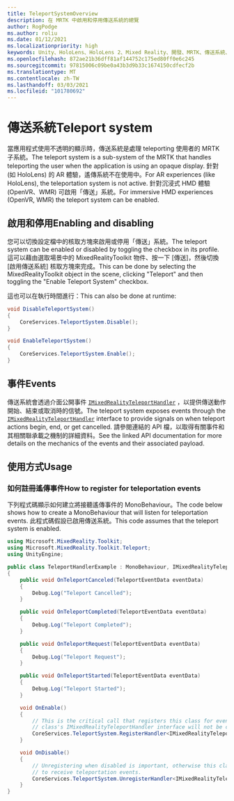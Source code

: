 ```yaml
---
title: TeleportSystemOverview
description: 在 MRTK 中啟用和停用傳送系統的總覽
author: RogPodge
ms.author: roliu
ms.date: 01/12/2021
ms.localizationpriority: high
keywords: Unity、HoloLens、HoloLens 2、Mixed Reality、開發、MRTK、傳送系統、
ms.openlocfilehash: 872ae21b36dff81af144752c175ed80ff0e6c245
ms.sourcegitcommit: 97815006c09be0a43b3d9b33c1674150cdfecf2b
ms.translationtype: MT
ms.contentlocale: zh-TW
ms.lasthandoff: 03/03/2021
ms.locfileid: "101780692"
---
```

# <a name="teleport-system"></a><span data-ttu-id="d1fd1-104">傳送系統</span><span class="sxs-lookup"><span data-stu-id="d1fd1-104">Teleport system</span></span>

<span data-ttu-id="d1fd1-105">當應用程式使用不透明的顯示時，傳送系統是處理 teleporting 使用者的 MRTK 子系統。</span><span class="sxs-lookup"><span data-stu-id="d1fd1-105">The teleport system is a sub-system of the MRTK that handles teleporting the user when the application is using an opaque display.</span></span> <span data-ttu-id="d1fd1-106">針對 (如 HoloLens) 的 AR 體驗，遙傳系統不在使用中。</span><span class="sxs-lookup"><span data-stu-id="d1fd1-106">For AR experiences (like HoloLens), the teleportation system is not active.</span></span> <span data-ttu-id="d1fd1-107">針對沉浸式 HMD 體驗 (OpenVR、WMR) 可啟用「傳送」系統。</span><span class="sxs-lookup"><span data-stu-id="d1fd1-107">For immersive HMD experiences (OpenVR, WMR) the teleport system can be enabled.</span></span>

## <a name="enabling-and-disabling"></a><span data-ttu-id="d1fd1-108">啟用和停用</span><span class="sxs-lookup"><span data-stu-id="d1fd1-108">Enabling and disabling</span></span>

<span data-ttu-id="d1fd1-109">您可以切換設定檔中的核取方塊來啟用或停用「傳送」系統。</span><span class="sxs-lookup"><span data-stu-id="d1fd1-109">The teleport system can be enabled or disabled by toggling the checkbox in its profile.</span></span>
<span data-ttu-id="d1fd1-110">這可以藉由選取場景中的 MixedRealityToolkit 物件、按一下 [傳送]，然後切換 [啟用傳送系統] 核取方塊來完成。</span><span class="sxs-lookup"><span data-stu-id="d1fd1-110">This can be done by selecting the MixedRealityToolkit object in the scene, clicking "Teleport" and then toggling the "Enable Teleport System" checkbox.</span></span>

<span data-ttu-id="d1fd1-111">這也可以在執行時間進行：</span><span class="sxs-lookup"><span data-stu-id="d1fd1-111">This can also be done at runtime:</span></span>

```c#
void DisableTeleportSystem()
{
    CoreServices.TeleportSystem.Disable();
}

void EnableTeleportSystem()
{
    CoreServices.TeleportSystem.Enable();
}
```

## <a name="events"></a><span data-ttu-id="d1fd1-112">事件</span><span class="sxs-lookup"><span data-stu-id="d1fd1-112">Events</span></span>

<span data-ttu-id="d1fd1-113">傳送系統會透過介面公開事件 [`IMixedRealityTeleportHandler`](xref:Microsoft.MixedReality.Toolkit.Teleport.IMixedRealityTeleportHandler) ，以提供傳送動作開始、結束或取消時的信號。</span><span class="sxs-lookup"><span data-stu-id="d1fd1-113">The teleport system exposes events through the [`IMixedRealityTeleportHandler`](xref:Microsoft.MixedReality.Toolkit.Teleport.IMixedRealityTeleportHandler) interface to provide signals on when teleport actions begin, end, or get cancelled.</span></span>
<span data-ttu-id="d1fd1-114">請參閱連結的 API 檔，以取得有關事件和其相關聯承載之機制的詳細資料。</span><span class="sxs-lookup"><span data-stu-id="d1fd1-114">See the linked API documentation for more details on the mechanics of the events and their associated payload.</span></span>

## <a name="usage"></a><span data-ttu-id="d1fd1-115">使用方式</span><span class="sxs-lookup"><span data-stu-id="d1fd1-115">Usage</span></span>

### <a name="how-to-register-for-teleportation-events"></a><span data-ttu-id="d1fd1-116">如何註冊遙傳事件</span><span class="sxs-lookup"><span data-stu-id="d1fd1-116">How to register for teleportation events</span></span>

<span data-ttu-id="d1fd1-117">下列程式碼顯示如何建立將接聽遙傳事件的 MonoBehaviour。</span><span class="sxs-lookup"><span data-stu-id="d1fd1-117">The code below shows how to create a MonoBehaviour that will listen for teleportation events.</span></span> <span data-ttu-id="d1fd1-118">此程式碼假設已啟用傳送系統。</span><span class="sxs-lookup"><span data-stu-id="d1fd1-118">This code assumes that the teleport system is enabled.</span></span>

```c#
using Microsoft.MixedReality.Toolkit;
using Microsoft.MixedReality.Toolkit.Teleport;
using UnityEngine;

public class TeleportHandlerExample : MonoBehaviour, IMixedRealityTeleportHandler
{
    public void OnTeleportCanceled(TeleportEventData eventData)
    {
        Debug.Log("Teleport Cancelled");
    }

    public void OnTeleportCompleted(TeleportEventData eventData)
    {
        Debug.Log("Teleport Completed");
    }

    public void OnTeleportRequest(TeleportEventData eventData)
    {
        Debug.Log("Teleport Request");
    }

    public void OnTeleportStarted(TeleportEventData eventData)
    {
        Debug.Log("Teleport Started");
    }

    void OnEnable()
    {
        // This is the critical call that registers this class for events. Without this
        // class's IMixedRealityTeleportHandler interface will not be called.
        CoreServices.TeleportSystem.RegisterHandler<IMixedRealityTeleportHandler>(this);
    }

    void OnDisable()
    {
        // Unregistering when disabled is important, otherwise this class will continue
        // to receive teleportation events.
        CoreServices.TeleportSystem.UnregisterHandler<IMixedRealityTeleportHandler>(this);
    }
}
```
